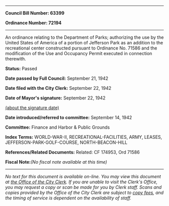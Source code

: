 

********

**Council Bill Number: 63399**
   
**Ordinance Number: 72194**
********

 An ordinance relating to the Department of Parks; authorizing the use by the United States of America of a portion of Jefferson Park as an addition to the recreational center constructed pursuant to Ordinance No. 71586 and the modification of the Use and Occupancy Permit executed in connection therewith.

**Status:** Passed
   
**Date passed by Full Council:** September 21, 1942
   
**Date filed with the City Clerk:** September 22, 1942
   
**Date of Mayor's signature:** September 22, 1942
   
[(about the signature date)](/~public/approvaldate.htm)
   
   
   
**Date introduced/referred to committee:** September 14, 1942
   
**Committee:** Finance and Harbor & Public Grounds
   
   
**Index Terms:** WORLD-WAR-II, RECREATIONAL-FACILITIES, ARMY, LEASES, JEFFERSON-PARK-GOLF-COURSE, NORTH-BEACON-HILL

**References/Related Documents:** Related: CF 174953, Ord 71586

**Fiscal Note:**_(No fiscal note available at this time)_
********

_No text for this document is available on-line. You may view this document at [the Office of the City Clerk](http://www.seattle.gov/leg/clerk/contactUs.htm). If you are unable to visit the Clerk's Office, you may request a copy or scan be made for you by Clerk staff. Scans and copies provided by the Office of the City Clerk are subject to [copy fees](http://clerk.seattle.gov/~public/clerkfees.htm), and the timing of service is dependent on the availability of staff._

